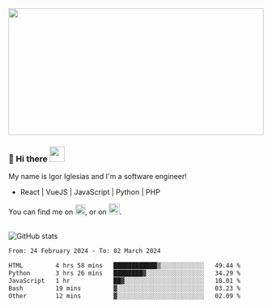 <img src="https://c.tenor.com/KjVxfRrrncUAAAAd/matrix.gif" width="100%" height="250px">

### 🔭 Hi there <img src="https://raw.githubusercontent.com/MartinHeinz/MartinHeinz/master/wave.gif" width="30px">


My name is Igor Iglesias and I'm a software engineer!
<br>

<ul>
  <li> React | VueJS | JavaScript | Python | PHP </li>
</ul>
You can find me on <a href="https://twitter.com/IgorIglesias5"><img src="https://i.imgur.com/JLLlB5S.png" width="20px"></a>, or on <a href="https://www.linkedin.com/in/igor-iglesias-62478428/"><img src="https://i.imgur.com/PXyIkWx.png" width="22px"></a>.

<br>
<br>

![GitHub stats](https://github-readme-stats.vercel.app/api?username=igoiglesias&show_icons=true&count_private=true&theme=chartreuse-dark&hide_title=true)

<!--START_SECTION:waka-->

```txt
From: 24 February 2024 - To: 02 March 2024

HTML         4 hrs 58 mins   ████████████▒░░░░░░░░░░░░   49.44 %
Python       3 hrs 26 mins   ████████▓░░░░░░░░░░░░░░░░   34.29 %
JavaScript   1 hr            ██▓░░░░░░░░░░░░░░░░░░░░░░   10.01 %
Bash         19 mins         ▓░░░░░░░░░░░░░░░░░░░░░░░░   03.23 %
Other        12 mins         ▓░░░░░░░░░░░░░░░░░░░░░░░░   02.09 %
```

<!--END_SECTION:waka-->
